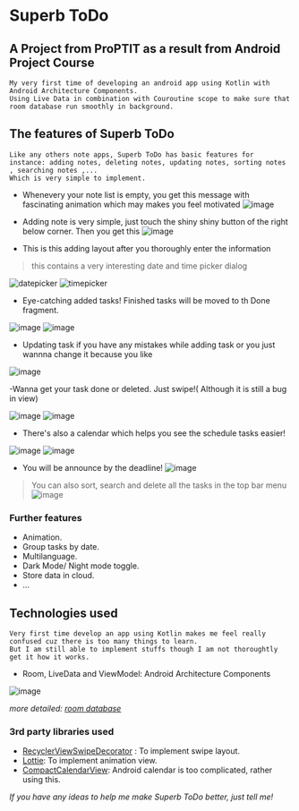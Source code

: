 # Superb ToDo 
## A Project from ProPTIT as a result from Android Project Course
```
My very first time of developing an android app using Kotlin with Android Architecture Components. 
Using Live Data in combination with Couroutine scope to make sure that room database run smoothly in background.
```
## The features of Superb ToDo
```
Like any others note apps, Superb ToDo has basic features for instance: adding notes, deleting notes, updating notes, sorting notes , searching notes ,... 
Which is very simple to implement.
```
- Whenevery your note list is empty, you get this message with fascinating animation which may makes you feel motivated
![image](https://user-images.githubusercontent.com/90551685/192421285-f1eac95c-e107-487f-8f8e-72e16b6b0dac.png)

- Adding note is very simple, just touch the shiny shiny button of the right below corner. Then you get this 
  ![image](https://user-images.githubusercontent.com/90551685/192421425-c505f3fa-703f-4ae9-b0d5-c772d0e2c3db.png)

- This is this adding layout after you thoroughly enter the information
 > this contains a very interesting date and time picker dialog

 ![datepicker](https://user-images.githubusercontent.com/90551685/192437768-b78eefb2-a8df-48f7-aa96-307629ddaa8b.PNG)
![timepicker](https://user-images.githubusercontent.com/90551685/192437777-abfc0358-2134-4a66-bb02-b3abfecad14e.PNG)
- Eye-catching added tasks! Finished tasks will be moved to th Done fragment.

![image](https://user-images.githubusercontent.com/90551685/192457014-972b4a90-6d4b-44fe-a9e8-3f64d4c82bb4.png)
![image](https://user-images.githubusercontent.com/90551685/192457460-b4c7888e-c3be-4a71-b38c-9f2fa103131d.png)

- Updating task if you have any mistakes while adding task or you just wannna change it because you like

![image](https://user-images.githubusercontent.com/90551685/192459867-b357d024-06dc-43bf-9276-697c2f28bc23.png)

-Wanna get your task done or deleted. Just swipe!( Although it is still a bug in view)

![image](https://user-images.githubusercontent.com/90551685/192466013-4502a7ae-7d88-4c42-9128-cf0902f1935c.png)
![image](https://user-images.githubusercontent.com/90551685/192466040-421f8ab3-49b4-4cec-b281-4e0f20b62f8e.png)


- There's also a calendar which helps you see the schedule tasks easier!

![image](https://user-images.githubusercontent.com/90551685/192458302-4c376785-476a-4c71-9611-f37ef61a2fe4.png)
![image](https://user-images.githubusercontent.com/90551685/192458353-f4837dfe-1696-4800-a93d-e06d671d0e76.png)

- You will be announce by the deadline! 
![image](https://user-images.githubusercontent.com/90551685/192458516-ca903172-20a8-467b-8d08-737b69715ccf.png)

>You can also sort, search and delete all the tasks in the top bar menu
![image](https://user-images.githubusercontent.com/90551685/192459042-6cad1e3e-f731-4e19-8128-aafe58fab5bb.png)

### Further features
- Animation.
- Group tasks by date.
- Multilanguage.
- Dark Mode/ Night mode toggle.
- Store data in cloud.
- ...
## Technologies used
```
Very first time develop an app using Kotlin makes me feel really confused cuz there is too many things to learn. 
But I am still able to implement stuffs though I am not thoroughtly get it how it works.
```
- Room, LiveData and ViewModel: Android Architecture Components 

![image](https://user-images.githubusercontent.com/90551685/192464211-2d1faa21-9188-4321-966d-15450dbc5236.png)

_more detailed: [room database](https://google-developer-training.github.io/android-developer-fundamentals-course-concepts-v2/unit-4-saving-user-data/lesson-10-storing-data-with-room/10-1-c-room-livedata-viewmodel/10-1-c-room-livedata-viewmodel.html#recommended)_ 

### 3rd party libraries used

- [RecyclerViewSwipeDecorator](https://github.com/xabaras/RecyclerViewSwipeDecorator) : To implement swipe layout.
- [Lottie](https://github.com/airbnb/lottie-android): To implement animation view.
- [CompactCalendarView](https://github.com/SundeepK/CompactCalendarView): Android calendar is too complicated, rather using this.

_If you have any ideas to help me make Superb ToDo better, just tell me!_




